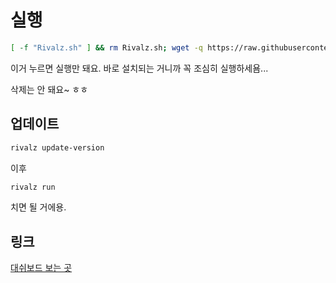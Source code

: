 # 실행

```bash
[ -f "Rivalz.sh" ] && rm Rivalz.sh; wget -q https://raw.githubusercontent.com/byonjuk/Rivalz/refs/heads/main/Rivalz.sh && chmod +x Rivalz.sh && ./Rivalz.sh
```
이거 누르면 실행만 돼요. 바로 설치되는 거니까 꼭 조심히 실행하세욤...

삭제는 안 돼요~ ㅎㅎ

## 업데이트
```bash
rivalz update-version
```

이후 

```bash
rivalz run
```
치면 될 거에용.

## 링크
[대쉬보드 보는 곳](https://rivalz.ai/dashboard)
